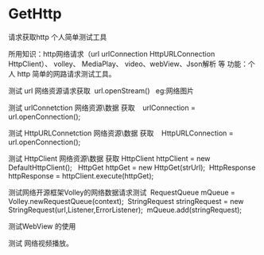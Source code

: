 # GetHttp
请求获取http 个人简单测试工具


所用知识：http网络请求（url urlConnection HttpURLConnection HttpClient）、 volley、 MediaPlay、 video、webView、Json解析 等
功能：个人 http 简单的网路请求测试工具。  

测试 url 网络资源请求获取  url.openStream()    eg:网络图片

测试 urlConnetction 网络资源\数据 获取    urlConnection = url.openConnection();

测试 HttpURLConnetction 网络资源\数据 获取    HttpURLConnection = url.openConnection();

测试 HttpClient 网络资源\数据 获取
  HttpClient httpClient = new DefaultHttpClient();  
  HttpGet httpGet = new HttpGet(strUrl); 
  HttpResponse httpResponse = httpClient.execute(httpGet);
  
测试网络开源框架Volley的网络数据请求测试
  RequestQueue mQueue = Volley.newRequestQueue(context);
  StringRequest stringRequest = new StringRequest(url,Listener,ErrorListener);
  mQueue.add(stringRequest);
  
测试WebView 的使用

测试 网络视频播放。
